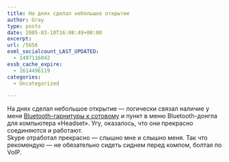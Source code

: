 ```yaml
---
title: На днях сделал небольшое открытие
author: Gray
type: posts
date: 2005-03-10T16:08:49+00:00
excerpt:
url: /5656
esml_socialcount_LAST_UPDATED:
  - 1497116042
essb_cache_expire:
  - 1614496119
categories:
  - Uncategorized

---
```








На днях сделал небольшое открытие &#8212; логически связал наличие у меня <a href="http://www.plantronics.ru/M3000.htm" target="_blank">Bluetooth-гарнитуры к сотовому</a> и пункт в меню Bluetooth-донгла для компьютера &#171;Headset&#187;. Угу, оказалось, что они прекрасно соединяются и работают.  
Skype отработал прекрасно &#8212; слышно мне и слышно меня. Так что рекомендую &#8212; не обязательно сидеть сиднем перед компом, болтая по VoIP.